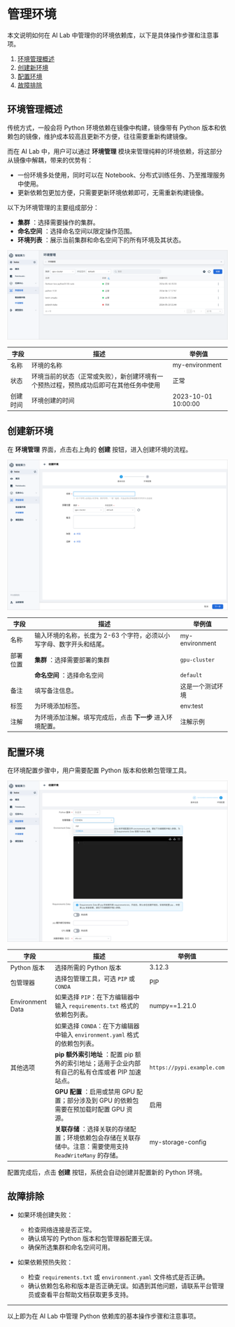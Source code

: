 # 管理环境

本文说明如何在 AI Lab 中管理你的环境依赖库，以下是具体操作步骤和注意事项。

1. [环境管理概述](#_2)
2. [创建新环境](#_3)
3. [配置环境](#_4)
4. [故障排除](#_5)

## 环境管理概述

传统方式，一般会将 Python 环境依赖在镜像中构建，镜像带有 Python 版本和依赖包的镜像，维护成本较高且更新不方便，往往需要重新构建镜像。

而在 AI Lab 中，用户可以通过 **环境管理** 模块来管理纯粹的环境依赖，将这部分从镜像中解耦，带来的优势有：

- 一份环境多处使用，同时可以在 Notebook、分布式训练任务、乃至推理服务中使用。
- 更新依赖包更加方便，只需要更新环境依赖即可，无需重新构建镜像。

以下为环境管理的主要组成部分：

- **集群** ：选择需要操作的集群。
- **命名空间** ：选择命名空间以限定操作范围。
- **环境列表** ：展示当前集群和命名空间下的所有环境及其状态。

![环境管理概述](../../images/conda01.png)

| 字段 | 描述 | 举例值 |
|-----|------|-------|
| 名称 | 环境的名称 | my-environment |
| 状态 | 环境当前的状态（正常或失败），新创建环境有一个预热过程，预热成功后即可在其他任务中使用 | 正常 |
| 创建时间 | 环境创建的时间 | 2023-10-01 10:00:00 |

## 创建新环境

在 **环境管理** 界面，点击右上角的 **创建** 按钮，进入创建环境的流程。

![创建新环境](../../images/conda02.png)

| 字段 | 描述 | 举例值 |
|-----|------|------|
| 名称 | 输入环境的名称，长度为 2-63 个字符，必须以小写字母、数字开头和结尾。 | my-environment |
| 部署位置 | **集群** ：选择需要部署的集群 | `gpu-cluster` |
| | **命名空间** ：选择命名空间 | `default` |
| 备注 | 填写备注信息。 | 这是一个测试环境 |
| 标签 | 为环境添加标签。 | env:test |
| 注解 | 为环境添加注解。填写完成后，点击 **下一步** 进入环境配置。 | 注解示例 |

## 配置环境

在环境配置步骤中，用户需要配置 Python 版本和依赖包管理工具。

![配置环境](../../images/conda03.png)

| 字段 | 描述 | 举例值 |
|-----|-----|--------|
| Python 版本 | 选择所需的 Python 版本 | 3.12.3 |
| 包管理器 | 选择包管理工具，可选 `PIP` 或 `CONDA` | PIP |
| Environment Data | 如果选择 `PIP`：在下方编辑器中输入 `requirements.txt` 格式的依赖包列表。 | numpy==1.21.0 |
| | 如果选择 `CONDA`：在下方编辑器中输入 `environment.yaml` 格式的依赖包列表。 | |
| 其他选项 | **pip 额外索引地址** ：配置 pip 额外的索引地址；适用于企业内部有自己的私有仓库或者 PIP 加速站点。 | `https://pypi.example.com` |
| | **GPU 配置** ：启用或禁用 GPU 配置；部分涉及到 GPU 的依赖包需要在预加载时配置 GPU 资源。 | 启用 |
| | **关联存储** ：选择关联的存储配置；环境依赖包会存储在关联存储中。注意：需要使用支持 `ReadWriteMany` 的存储。 | my-storage-config |

配置完成后，点击 **创建** 按钮，系统会自动创建并配置新的 Python 环境。

## 故障排除

- 如果环境创建失败：  
    - 检查网络连接是否正常。  
    - 确认填写的 Python 版本和包管理器配置无误。  
    - 确保所选集群和命名空间可用。

- 如果依赖预热失败：  
    - 检查 `requirements.txt` 或 `environment.yaml` 文件格式是否正确。  
    - 确认依赖包名称和版本是否正确无误。如遇到其他问题，请联系平台管理员或查看平台帮助文档获取更多支持。

---

以上即为在 AI Lab 中管理 Python 依赖库的基本操作步骤和注意事项。
